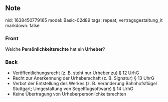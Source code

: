## Note
nid: 1638450779165
model: Basic-02d89
tags: repeat, vertragsgestaltung_it
markdown: false

### Front
Welche <b>Persönlichkeitsrechte</b> hat ein <b>Urheber</b>?

### Back
<ul>
  <li>Veröffentlichungsrecht (z. B. steht nur Urheber zu) § 12 UrhG
  <li>Recht zur Anerkennung der Urheberschaft (z. B. Signatur) § 13
  UhrG
  <li>Verbot der Entstellung des Werkes (z. B. Veränderung
  Bahnhofsflügel Stuttgart; Umgestaltung von Segelflugsoftware) §
  14 UrhG
  <li>Keine Übertragung von Urheberpersönlichkeitsrechten
</ul>
